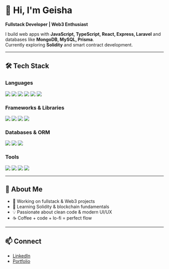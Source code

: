 # 👋 Hi, I'm Geisha

**Fullstack Developer | Web3 Enthusiast**

I build web apps with **JavaScript, TypeScript, React, Express, Laravel** and databases like **MongoDB, MySQL, Prisma**.  
Currently exploring **Solidity** and smart contract development.  

---

## 🛠 Tech Stack

### Languages  
<p>
  <img src="https://img.shields.io/badge/JavaScript-F7DF1E?style=flat&logo=javascript&logoColor=black"/>
  <img src="https://img.shields.io/badge/TypeScript-3178C6?style=flat&logo=typescript&logoColor=white"/>
  <img src="https://img.shields.io/badge/PHP-777BB4?style=flat&logo=php&logoColor=white"/>
  <img src="https://img.shields.io/badge/Solidity-363636?style=flat&logo=solidity&logoColor=white"/>
  <img src="https://img.shields.io/badge/Go-00ADD8?style=flat&logo=go&logoColor=white"/>
  <img src="https://img.shields.io/badge/Python-3776AB?style=flat&logo=python&logoColor=white"/>
</p>

### Frameworks & Libraries  
<p>
  <img src="https://img.shields.io/badge/React-61DAFB?style=flat&logo=react&logoColor=black"/>
  <img src="https://img.shields.io/badge/Next.js-000000?style=flat&logo=nextdotjs&logoColor=white"/>
  <img src="https://img.shields.io/badge/Express-000000?style=flat&logo=express&logoColor=white"/>
  <img src="https://img.shields.io/badge/Laravel-FF2D20?style=flat&logo=laravel&logoColor=white"/>
</p>

### Databases & ORM  
<p>
  <img src="https://img.shields.io/badge/MySQL-005C84?style=flat&logo=mysql&logoColor=white"/>
  <img src="https://img.shields.io/badge/MongoDB-4EA94B?style=flat&logo=mongodb&logoColor=white"/>
  <img src="https://img.shields.io/badge/Prisma-2D3748?style=flat&logo=prisma&logoColor=white"/>
</p>

### Tools  
<p>
  <img src="https://img.shields.io/badge/Git-F05032?style=flat&logo=git&logoColor=white"/>
  <img src="https://img.shields.io/badge/GitHub-181717?style=flat&logo=github&logoColor=white"/>
  <img src="https://img.shields.io/badge/VSCode-0078D4?style=flat&logo=visual-studio-code&logoColor=white"/>
  <img src="https://img.shields.io/badge/Postman-FF6C37?style=flat&logo=postman&logoColor=white"/>
</p>

---

## 📌 About Me
- 🔭 Working on fullstack & Web3 projects  
- 🌱 Learning Solidity & blockchain fundamentals  
- 💡 Passionate about clean code & modern UI/UX  
- ☕ Coffee + code + lo-fi = perfect flow  

---

## 📫 Connect
- [LinkedIn](https://www.linkedin.com/in/geisha-lutfan-waldhani-284128304/)  
- [Portfolio](https://gesaxb.github.io/GesaPortofolio/)  
